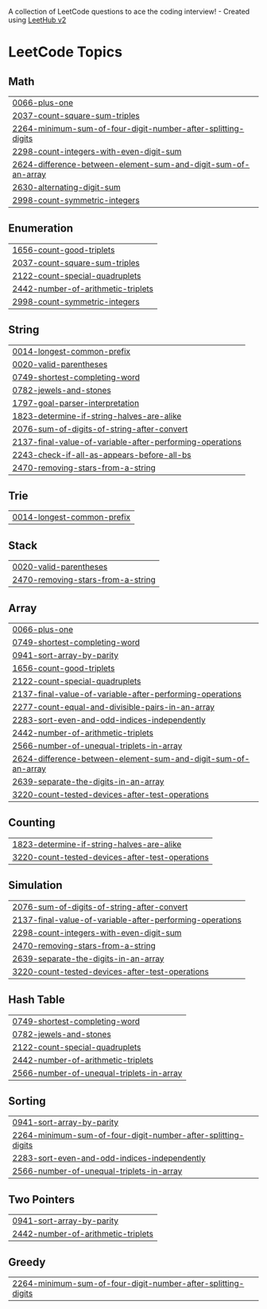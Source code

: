 A collection of LeetCode questions to ace the coding interview! - Created using [LeetHub v2](https://github.com/arunbhardwaj/LeetHub-2.0)
<!---LeetCode Topics Start-->
# LeetCode Topics
## Math
|  |
| ------- |
| [0066-plus-one](https://github.com/LakshmananiTech/LeetCode/tree/master/0066-plus-one) |
| [2037-count-square-sum-triples](https://github.com/LakshmananiTech/LeetCode/tree/master/2037-count-square-sum-triples) |
| [2264-minimum-sum-of-four-digit-number-after-splitting-digits](https://github.com/LakshmananiTech/LeetCode/tree/master/2264-minimum-sum-of-four-digit-number-after-splitting-digits) |
| [2298-count-integers-with-even-digit-sum](https://github.com/LakshmananiTech/LeetCode/tree/master/2298-count-integers-with-even-digit-sum) |
| [2624-difference-between-element-sum-and-digit-sum-of-an-array](https://github.com/LakshmananiTech/LeetCode/tree/master/2624-difference-between-element-sum-and-digit-sum-of-an-array) |
| [2630-alternating-digit-sum](https://github.com/LakshmananiTech/LeetCode/tree/master/2630-alternating-digit-sum) |
| [2998-count-symmetric-integers](https://github.com/LakshmananiTech/LeetCode/tree/master/2998-count-symmetric-integers) |
## Enumeration
|  |
| ------- |
| [1656-count-good-triplets](https://github.com/LakshmananiTech/LeetCode/tree/master/1656-count-good-triplets) |
| [2037-count-square-sum-triples](https://github.com/LakshmananiTech/LeetCode/tree/master/2037-count-square-sum-triples) |
| [2122-count-special-quadruplets](https://github.com/LakshmananiTech/LeetCode/tree/master/2122-count-special-quadruplets) |
| [2442-number-of-arithmetic-triplets](https://github.com/LakshmananiTech/LeetCode/tree/master/2442-number-of-arithmetic-triplets) |
| [2998-count-symmetric-integers](https://github.com/LakshmananiTech/LeetCode/tree/master/2998-count-symmetric-integers) |
## String
|  |
| ------- |
| [0014-longest-common-prefix](https://github.com/LakshmananiTech/LeetCode/tree/master/0014-longest-common-prefix) |
| [0020-valid-parentheses](https://github.com/LakshmananiTech/LeetCode/tree/master/0020-valid-parentheses) |
| [0749-shortest-completing-word](https://github.com/LakshmananiTech/LeetCode/tree/master/0749-shortest-completing-word) |
| [0782-jewels-and-stones](https://github.com/LakshmananiTech/LeetCode/tree/master/0782-jewels-and-stones) |
| [1797-goal-parser-interpretation](https://github.com/LakshmananiTech/LeetCode/tree/master/1797-goal-parser-interpretation) |
| [1823-determine-if-string-halves-are-alike](https://github.com/LakshmananiTech/LeetCode/tree/master/1823-determine-if-string-halves-are-alike) |
| [2076-sum-of-digits-of-string-after-convert](https://github.com/LakshmananiTech/LeetCode/tree/master/2076-sum-of-digits-of-string-after-convert) |
| [2137-final-value-of-variable-after-performing-operations](https://github.com/LakshmananiTech/LeetCode/tree/master/2137-final-value-of-variable-after-performing-operations) |
| [2243-check-if-all-as-appears-before-all-bs](https://github.com/LakshmananiTech/LeetCode/tree/master/2243-check-if-all-as-appears-before-all-bs) |
| [2470-removing-stars-from-a-string](https://github.com/LakshmananiTech/LeetCode/tree/master/2470-removing-stars-from-a-string) |
## Trie
|  |
| ------- |
| [0014-longest-common-prefix](https://github.com/LakshmananiTech/LeetCode/tree/master/0014-longest-common-prefix) |
## Stack
|  |
| ------- |
| [0020-valid-parentheses](https://github.com/LakshmananiTech/LeetCode/tree/master/0020-valid-parentheses) |
| [2470-removing-stars-from-a-string](https://github.com/LakshmananiTech/LeetCode/tree/master/2470-removing-stars-from-a-string) |
## Array
|  |
| ------- |
| [0066-plus-one](https://github.com/LakshmananiTech/LeetCode/tree/master/0066-plus-one) |
| [0749-shortest-completing-word](https://github.com/LakshmananiTech/LeetCode/tree/master/0749-shortest-completing-word) |
| [0941-sort-array-by-parity](https://github.com/LakshmananiTech/LeetCode/tree/master/0941-sort-array-by-parity) |
| [1656-count-good-triplets](https://github.com/LakshmananiTech/LeetCode/tree/master/1656-count-good-triplets) |
| [2122-count-special-quadruplets](https://github.com/LakshmananiTech/LeetCode/tree/master/2122-count-special-quadruplets) |
| [2137-final-value-of-variable-after-performing-operations](https://github.com/LakshmananiTech/LeetCode/tree/master/2137-final-value-of-variable-after-performing-operations) |
| [2277-count-equal-and-divisible-pairs-in-an-array](https://github.com/LakshmananiTech/LeetCode/tree/master/2277-count-equal-and-divisible-pairs-in-an-array) |
| [2283-sort-even-and-odd-indices-independently](https://github.com/LakshmananiTech/LeetCode/tree/master/2283-sort-even-and-odd-indices-independently) |
| [2442-number-of-arithmetic-triplets](https://github.com/LakshmananiTech/LeetCode/tree/master/2442-number-of-arithmetic-triplets) |
| [2566-number-of-unequal-triplets-in-array](https://github.com/LakshmananiTech/LeetCode/tree/master/2566-number-of-unequal-triplets-in-array) |
| [2624-difference-between-element-sum-and-digit-sum-of-an-array](https://github.com/LakshmananiTech/LeetCode/tree/master/2624-difference-between-element-sum-and-digit-sum-of-an-array) |
| [2639-separate-the-digits-in-an-array](https://github.com/LakshmananiTech/LeetCode/tree/master/2639-separate-the-digits-in-an-array) |
| [3220-count-tested-devices-after-test-operations](https://github.com/LakshmananiTech/LeetCode/tree/master/3220-count-tested-devices-after-test-operations) |
## Counting
|  |
| ------- |
| [1823-determine-if-string-halves-are-alike](https://github.com/LakshmananiTech/LeetCode/tree/master/1823-determine-if-string-halves-are-alike) |
| [3220-count-tested-devices-after-test-operations](https://github.com/LakshmananiTech/LeetCode/tree/master/3220-count-tested-devices-after-test-operations) |
## Simulation
|  |
| ------- |
| [2076-sum-of-digits-of-string-after-convert](https://github.com/LakshmananiTech/LeetCode/tree/master/2076-sum-of-digits-of-string-after-convert) |
| [2137-final-value-of-variable-after-performing-operations](https://github.com/LakshmananiTech/LeetCode/tree/master/2137-final-value-of-variable-after-performing-operations) |
| [2298-count-integers-with-even-digit-sum](https://github.com/LakshmananiTech/LeetCode/tree/master/2298-count-integers-with-even-digit-sum) |
| [2470-removing-stars-from-a-string](https://github.com/LakshmananiTech/LeetCode/tree/master/2470-removing-stars-from-a-string) |
| [2639-separate-the-digits-in-an-array](https://github.com/LakshmananiTech/LeetCode/tree/master/2639-separate-the-digits-in-an-array) |
| [3220-count-tested-devices-after-test-operations](https://github.com/LakshmananiTech/LeetCode/tree/master/3220-count-tested-devices-after-test-operations) |
## Hash Table
|  |
| ------- |
| [0749-shortest-completing-word](https://github.com/LakshmananiTech/LeetCode/tree/master/0749-shortest-completing-word) |
| [0782-jewels-and-stones](https://github.com/LakshmananiTech/LeetCode/tree/master/0782-jewels-and-stones) |
| [2122-count-special-quadruplets](https://github.com/LakshmananiTech/LeetCode/tree/master/2122-count-special-quadruplets) |
| [2442-number-of-arithmetic-triplets](https://github.com/LakshmananiTech/LeetCode/tree/master/2442-number-of-arithmetic-triplets) |
| [2566-number-of-unequal-triplets-in-array](https://github.com/LakshmananiTech/LeetCode/tree/master/2566-number-of-unequal-triplets-in-array) |
## Sorting
|  |
| ------- |
| [0941-sort-array-by-parity](https://github.com/LakshmananiTech/LeetCode/tree/master/0941-sort-array-by-parity) |
| [2264-minimum-sum-of-four-digit-number-after-splitting-digits](https://github.com/LakshmananiTech/LeetCode/tree/master/2264-minimum-sum-of-four-digit-number-after-splitting-digits) |
| [2283-sort-even-and-odd-indices-independently](https://github.com/LakshmananiTech/LeetCode/tree/master/2283-sort-even-and-odd-indices-independently) |
| [2566-number-of-unequal-triplets-in-array](https://github.com/LakshmananiTech/LeetCode/tree/master/2566-number-of-unequal-triplets-in-array) |
## Two Pointers
|  |
| ------- |
| [0941-sort-array-by-parity](https://github.com/LakshmananiTech/LeetCode/tree/master/0941-sort-array-by-parity) |
| [2442-number-of-arithmetic-triplets](https://github.com/LakshmananiTech/LeetCode/tree/master/2442-number-of-arithmetic-triplets) |
## Greedy
|  |
| ------- |
| [2264-minimum-sum-of-four-digit-number-after-splitting-digits](https://github.com/LakshmananiTech/LeetCode/tree/master/2264-minimum-sum-of-four-digit-number-after-splitting-digits) |
<!---LeetCode Topics End-->